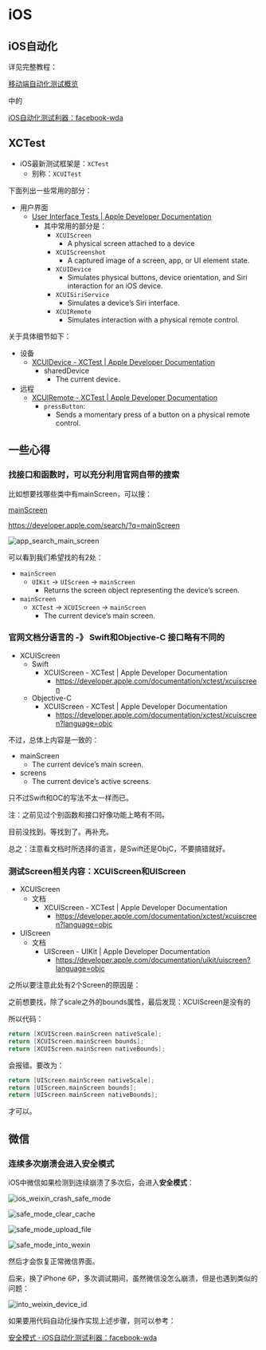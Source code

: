 # iOS

## iOS自动化

详见完整教程：

[移动端自动化测试概览](https://book.crifan.com/books/mobile_automation_overview/website/)

中的

[iOS自动化测试利器：facebook-wda](https://book.crifan.com/books/ios_automation_facebook_wda/website/)

## XCTest

* iOS最新测试框架是：`XCTest`
  * 别称：`XCUITest`

下面列出一些常用的部分：

* 用户界面
    * [User Interface Tests | Apple Developer Documentation](https://developer.apple.com/documentation/xctest/user_interface_tests?language=objc)
        * 其中常用的部分是：
          * `XCUIScreen`
              * A physical screen attached to a device
          * `XCUIScreenshot`
              * A captured image of a screen, app, or UI element state.
          * `XCUIDevice`
              * Simulates physical buttons, device orientation, and Siri interaction for an iOS device.
          * `XCUISiriService`
              * Simulates a device’s Siri interface.
          * `XCUIRemote`
              * Simulates interaction with a physical remote control.

关于具体细节如下：

* 设备
  * [XCUIDevice - XCTest | Apple Developer Documentation](https://developer.apple.com/documentation/xctest/xcuidevice?language=objc)
    * sharedDevice
      * The current device.
* 远程
  * [XCUIRemote - XCTest | Apple Developer Documentation](https://developer.apple.com/documentation/xctest/xcuiremote?language=objc)
    * `pressButton`:
      * Sends a momentary press of a button on a physical remote control.

## 一些心得

### 找接口和函数时，可以充分利用官网自带的搜索

比如想要找哪些类中有mainScreen，可以搜：

[mainScreen](https://developer.apple.com/search/?q=mainScreen)

https://developer.apple.com/search/?q=mainScreen

![app_search_main_screen](../../assets/img/app_search_main_screen.png)

可以看到我们希望找的有2处：

* `mainScreen`
    * `UIKit` -> `UIScreen` -> `mainScreen`
        * Returns the screen object representing the device’s screen.
* `mainScreen`
    * `XCTest` -> `XCUIScreen` -> `mainScreen`
        * The current device’s main screen.

### 官网文档分语言的 -》 Swift和Objective-C 接口略有不同的

* XCUIScreen
    * Swift
        * XCUIScreen - XCTest | Apple Developer Documentation
            * https://developer.apple.com/documentation/xctest/xcuiscreen
    * Objective-C
        * XCUIScreen - XCTest | Apple Developer Documentation
            * https://developer.apple.com/documentation/xctest/xcuiscreen?language=objc

不过，总体上内容是一致的：

* mainScreen
    * The current device’s main screen.
* screens
    * The current device’s active screens.

只不过Swift和OC的写法不太一样而已。

注：之前见过个别函数和接口好像功能上略有不同。

目前没找到。等找到了。再补充。

总之：注意看文档时所选择的语言，是Swift还是ObjC，不要搞错就好。

### 测试Screen相关内容：XCUIScreen和UIScreen

* XCUIScreen
    * 文档
        * XCUIScreen - XCTest | Apple Developer Documentation
            * https://developer.apple.com/documentation/xctest/xcuiscreen?language=objc
* UIScreen
    * 文档
        * UIScreen - UIKit | Apple Developer Documentation
            * https://developer.apple.com/documentation/uikit/uiscreen?language=objc


之所以要注意此处有2个Screen的原因是：

之前想要找，除了scale之外的bounds属性，最后发现：XCUIScreen是没有的

所以代码：

```cpp
return [XCUIScreen.mainScreen nativeScale];
return [XCUIScreen.mainScreen bounds];
return [XCUIScreen.mainScreen nativeBounds];
```

会报错。要改为：

```cpp
return [UIScreen.mainScreen nativeScale];
return [UIScreen.mainScreen bounds];
return [UIScreen.mainScreen nativeBounds];
```
才可以。

## 微信

### 连续多次崩溃会进入安全模式

iOS中微信如果检测到连续崩溃了多次后，会进入**安全模式**：

![ios_weixin_crash_safe_mode](../../assets/img/ios_weixin_crash_safe_mode.png)


![safe_mode_clear_cache](../../assets/img/safe_mode_clear_cache.png)

![safe_mode_upload_file](../../assets/img/safe_mode_upload_file.png)

![safe_mode_into_wexin](../../assets/img/safe_mode_into_wexin.png)

然后才会恢复正常微信界面。

后来，换了iPhone 6P，多次调试期间，虽然微信没怎么崩溃，但是也遇到类似的问题：

![into_weixin_device_id](../../assets/img/into_weixin_device_id.png)

如果要用代码自动化操作实现上述步骤，则可以参考：

[安全模式 · iOS自动化测试利器：facebook-wda](https://book.crifan.com/books/ios_automation_facebook_wda/website/common_code/app/weixin/safe_mode.html)
